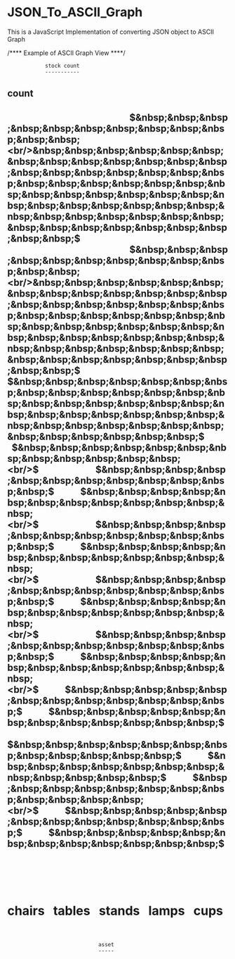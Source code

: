 # JSON_To_ASCII_Graph
This is a JavaScript Implementation of converting JSON object to ASCII Graph

/**** Example of ASCII Graph View ****/

                stock count
                -----------
count
-----
## &nbsp;&nbsp;&nbsp;&nbsp;&nbsp;&nbsp;&nbsp;&nbsp;&nbsp;&nbsp;&nbsp;&nbsp;&nbsp;&nbsp;&nbsp;&nbsp;&nbsp;&nbsp;&nbsp;&nbsp;&nbsp;&nbsp;&nbsp;&nbsp;&nbsp;&nbsp;&nbsp;&nbsp;&nbsp;&nbsp;&nbsp;&nbsp;&nbsp;&nbsp;&nbsp;&nbsp;&nbsp;&nbsp;&nbsp;&nbsp;&nbsp;&nbsp;&nbsp;&nbsp;&nbsp;&nbsp;&nbsp;&nbsp;&nbsp;&nbsp;&nbsp;&nbsp;&nbsp;&nbsp;&nbsp;&nbsp;$&nbsp;&nbsp;&nbsp;&nbsp;&nbsp;&nbsp;&nbsp;&nbsp;&nbsp;&nbsp;&nbsp;&nbsp;<br/>&nbsp;&nbsp;&nbsp;&nbsp;&nbsp;&nbsp;&nbsp;&nbsp;&nbsp;&nbsp;&nbsp;&nbsp;&nbsp;&nbsp;&nbsp;&nbsp;&nbsp;&nbsp;&nbsp;&nbsp;&nbsp;&nbsp;&nbsp;&nbsp;&nbsp;&nbsp;&nbsp;&nbsp;&nbsp;&nbsp;&nbsp;&nbsp;&nbsp;&nbsp;&nbsp;&nbsp;&nbsp;&nbsp;&nbsp;&nbsp;&nbsp;&nbsp;&nbsp;&nbsp;&nbsp;&nbsp;&nbsp;&nbsp;&nbsp;&nbsp;&nbsp;&nbsp;&nbsp;&nbsp;&nbsp;&nbsp;$&nbsp;&nbsp;&nbsp;&nbsp;&nbsp;&nbsp;&nbsp;&nbsp;&nbsp;&nbsp;&nbsp;&nbsp;<br/>&nbsp;&nbsp;&nbsp;&nbsp;&nbsp;&nbsp;&nbsp;&nbsp;&nbsp;&nbsp;&nbsp;&nbsp;&nbsp;&nbsp;&nbsp;&nbsp;&nbsp;&nbsp;&nbsp;&nbsp;&nbsp;&nbsp;&nbsp;&nbsp;&nbsp;&nbsp;&nbsp;&nbsp;&nbsp;&nbsp;&nbsp;&nbsp;&nbsp;&nbsp;&nbsp;&nbsp;&nbsp;&nbsp;&nbsp;&nbsp;&nbsp;&nbsp;&nbsp;&nbsp;&nbsp;&nbsp;&nbsp;&nbsp;&nbsp;&nbsp;&nbsp;&nbsp;&nbsp;&nbsp;&nbsp;&nbsp;$&nbsp;&nbsp;&nbsp;&nbsp;&nbsp;&nbsp;&nbsp;&nbsp;&nbsp;&nbsp;&nbsp;&nbsp;<br/>&nbsp;&nbsp;&nbsp;&nbsp;&nbsp;&nbsp;&nbsp;&nbsp;&nbsp;&nbsp;&nbsp;&nbsp;&nbsp;&nbsp;&nbsp;&nbsp;&nbsp;&nbsp;&nbsp;&nbsp;&nbsp;&nbsp;&nbsp;&nbsp;&nbsp;&nbsp;&nbsp;&nbsp;&nbsp;&nbsp;&nbsp;&nbsp;&nbsp;&nbsp;&nbsp;&nbsp;&nbsp;&nbsp;&nbsp;&nbsp;&nbsp;&nbsp;&nbsp;&nbsp;&nbsp;&nbsp;&nbsp;&nbsp;&nbsp;&nbsp;&nbsp;&nbsp;&nbsp;&nbsp;&nbsp;&nbsp;$&nbsp;&nbsp;&nbsp;&nbsp;&nbsp;&nbsp;&nbsp;&nbsp;&nbsp;&nbsp;&nbsp;&nbsp;<br/>$&nbsp;&nbsp;&nbsp;&nbsp;&nbsp;&nbsp;&nbsp;&nbsp;&nbsp;&nbsp;&nbsp;&nbsp;&nbsp;&nbsp;&nbsp;&nbsp;&nbsp;&nbsp;&nbsp;&nbsp;&nbsp;&nbsp;&nbsp;&nbsp;&nbsp;&nbsp;&nbsp;&nbsp;&nbsp;&nbsp;&nbsp;&nbsp;&nbsp;&nbsp;&nbsp;&nbsp;&nbsp;&nbsp;&nbsp;&nbsp;$&nbsp;&nbsp;&nbsp;&nbsp;&nbsp;&nbsp;&nbsp;&nbsp;&nbsp;&nbsp;&nbsp;&nbsp;$&nbsp;&nbsp;&nbsp;&nbsp;&nbsp;&nbsp;&nbsp;&nbsp;&nbsp;&nbsp;&nbsp;&nbsp;<br/>$&nbsp;&nbsp;&nbsp;&nbsp;&nbsp;&nbsp;&nbsp;&nbsp;&nbsp;&nbsp;&nbsp;&nbsp;&nbsp;&nbsp;&nbsp;&nbsp;&nbsp;&nbsp;&nbsp;&nbsp;&nbsp;&nbsp;&nbsp;&nbsp;&nbsp;&nbsp;$&nbsp;&nbsp;&nbsp;&nbsp;&nbsp;&nbsp;&nbsp;&nbsp;&nbsp;&nbsp;&nbsp;&nbsp;$&nbsp;&nbsp;&nbsp;&nbsp;&nbsp;&nbsp;&nbsp;&nbsp;&nbsp;&nbsp;&nbsp;&nbsp;$&nbsp;&nbsp;&nbsp;&nbsp;&nbsp;&nbsp;&nbsp;&nbsp;&nbsp;&nbsp;&nbsp;&nbsp;<br/>$&nbsp;&nbsp;&nbsp;&nbsp;&nbsp;&nbsp;&nbsp;&nbsp;&nbsp;&nbsp;&nbsp;&nbsp;&nbsp;&nbsp;&nbsp;&nbsp;&nbsp;&nbsp;&nbsp;&nbsp;&nbsp;&nbsp;&nbsp;&nbsp;&nbsp;&nbsp;$&nbsp;&nbsp;&nbsp;&nbsp;&nbsp;&nbsp;&nbsp;&nbsp;&nbsp;&nbsp;&nbsp;&nbsp;$&nbsp;&nbsp;&nbsp;&nbsp;&nbsp;&nbsp;&nbsp;&nbsp;&nbsp;&nbsp;&nbsp;&nbsp;$&nbsp;&nbsp;&nbsp;&nbsp;&nbsp;&nbsp;&nbsp;&nbsp;&nbsp;&nbsp;&nbsp;&nbsp;<br/>$&nbsp;&nbsp;&nbsp;&nbsp;&nbsp;&nbsp;&nbsp;&nbsp;&nbsp;&nbsp;&nbsp;&nbsp;&nbsp;&nbsp;&nbsp;&nbsp;&nbsp;&nbsp;&nbsp;&nbsp;&nbsp;&nbsp;&nbsp;&nbsp;&nbsp;&nbsp;$&nbsp;&nbsp;&nbsp;&nbsp;&nbsp;&nbsp;&nbsp;&nbsp;&nbsp;&nbsp;&nbsp;&nbsp;$&nbsp;&nbsp;&nbsp;&nbsp;&nbsp;&nbsp;&nbsp;&nbsp;&nbsp;&nbsp;&nbsp;&nbsp;$&nbsp;&nbsp;&nbsp;&nbsp;&nbsp;&nbsp;&nbsp;&nbsp;&nbsp;&nbsp;&nbsp;&nbsp;<br/>$&nbsp;&nbsp;&nbsp;&nbsp;&nbsp;&nbsp;&nbsp;&nbsp;&nbsp;&nbsp;&nbsp;&nbsp;&nbsp;&nbsp;&nbsp;&nbsp;&nbsp;&nbsp;&nbsp;&nbsp;&nbsp;&nbsp;&nbsp;&nbsp;&nbsp;&nbsp;$&nbsp;&nbsp;&nbsp;&nbsp;&nbsp;&nbsp;&nbsp;&nbsp;&nbsp;&nbsp;&nbsp;&nbsp;$&nbsp;&nbsp;&nbsp;&nbsp;&nbsp;&nbsp;&nbsp;&nbsp;&nbsp;&nbsp;&nbsp;&nbsp;$&nbsp;&nbsp;&nbsp;&nbsp;&nbsp;&nbsp;&nbsp;&nbsp;&nbsp;&nbsp;&nbsp;&nbsp;<br/>$&nbsp;&nbsp;&nbsp;&nbsp;&nbsp;&nbsp;&nbsp;&nbsp;&nbsp;&nbsp;&nbsp;&nbsp;$&nbsp;&nbsp;&nbsp;&nbsp;&nbsp;&nbsp;&nbsp;&nbsp;&nbsp;&nbsp;&nbsp;&nbsp;$&nbsp;&nbsp;&nbsp;&nbsp;&nbsp;&nbsp;&nbsp;&nbsp;&nbsp;&nbsp;&nbsp;&nbsp;$&nbsp;&nbsp;&nbsp;&nbsp;&nbsp;&nbsp;&nbsp;&nbsp;&nbsp;&nbsp;&nbsp;&nbsp;$&nbsp;&nbsp;&nbsp;&nbsp;&nbsp;&nbsp;&nbsp;&nbsp;&nbsp;&nbsp;&nbsp;&nbsp;<br/>$&nbsp;&nbsp;&nbsp;&nbsp;&nbsp;&nbsp;&nbsp;&nbsp;&nbsp;&nbsp;&nbsp;&nbsp;$&nbsp;&nbsp;&nbsp;&nbsp;&nbsp;&nbsp;&nbsp;&nbsp;&nbsp;&nbsp;&nbsp;&nbsp;$&nbsp;&nbsp;&nbsp;&nbsp;&nbsp;&nbsp;&nbsp;&nbsp;&nbsp;&nbsp;&nbsp;&nbsp;$&nbsp;&nbsp;&nbsp;&nbsp;&nbsp;&nbsp;&nbsp;&nbsp;&nbsp;&nbsp;&nbsp;&nbsp;$&nbsp;&nbsp;&nbsp;&nbsp;&nbsp;&nbsp;&nbsp;&nbsp;&nbsp;&nbsp;&nbsp;&nbsp;<br/>$&nbsp;&nbsp;&nbsp;&nbsp;&nbsp;&nbsp;&nbsp;&nbsp;&nbsp;&nbsp;&nbsp;&nbsp;$&nbsp;&nbsp;&nbsp;&nbsp;&nbsp;&nbsp;&nbsp;&nbsp;&nbsp;&nbsp;&nbsp;&nbsp;$&nbsp;&nbsp;&nbsp;&nbsp;&nbsp;&nbsp;&nbsp;&nbsp;&nbsp;&nbsp;&nbsp;&nbsp;$&nbsp;&nbsp;&nbsp;&nbsp;&nbsp;&nbsp;&nbsp;&nbsp;&nbsp;&nbsp;&nbsp;&nbsp;$&nbsp;&nbsp;&nbsp;&nbsp;&nbsp;&nbsp;&nbsp;&nbsp;&nbsp;&nbsp;&nbsp;&nbsp;<br/><br/>
# <br/>chairs&nbsp;&nbsp;&nbsp;tables&nbsp;&nbsp;&nbsp;stands&nbsp;&nbsp;&nbsp;lamps&nbsp;&nbsp;&nbsp;cups&nbsp;&nbsp;&nbsp;

                                 asset
                                 -----
